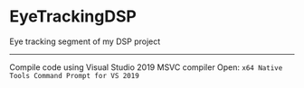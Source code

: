 # EyeTrackingDSP
 Eye tracking segment of my DSP project

 - - - -

Compile code using Visual Studio 2019 MSVC compiler
Open: `x64 Native Tools Command Prompt for VS 2019`
